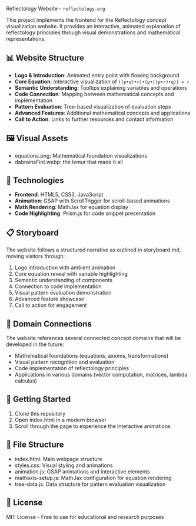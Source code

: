 Reflectology Website - `reflectology.org`

This project implements the frontend for the Reflectology concept visualization website. It provides an interactive, animated explanation of reflectology principles through visual demonstrations and mathematical representations.

## 📊 Website Structure

- **Logo & Introduction**: Animated entry point with flowing background
- **Core Equation**: Interactive visualization of `((p•q)•r)•(p•((p•r)•q)) = r`
- **Semantic Understanding**: Tooltips explaining variables and operations
- **Code Connection**: Mapping between mathematical concepts and implementation
- **Pattern Evaluation**: Tree-based visualization of evaluation steps
- **Advanced Features**: Additional mathematical concepts and applications
- **Call to Action**: Links to further resources and contact information

## 🖼️ Visual Assets

- equations.png: Mathematical foundation visualizations
- dabrainsFint.webp: the lemur that made it all

## 🔧 Technologies

- **Frontend**: HTML5, CSS3, JavaScript
- **Animation**: GSAP with ScrollTrigger for scroll-based animations
- **Math Rendering**: MathJax for equation display
- **Code Highlighting**: Prism.js for code snippet presentation

## 📋 Storyboard

The website follows a structured narrative as outlined in storyboard.md, moving visitors through:
1. Logo introduction with ambient animation
2. Core equation reveal with variable highlighting
3. Semantic understanding of components
4. Connection to code implementation
5. Visual pattern evaluation demonstration
6. Advanced feature showcase
7. Call to action for engagement

## 🔗 Domain Connections

The website references several connected concept domains that will be developed in the future:

- Mathematical foundations (equations, axioms, transformations)
- Visual pattern recognition and evaluation
- Code implementation of reflectology principles
- Applications in various domains (vector computation, matrices, lambda calculus)

## 🚀 Getting Started

1. Clone this repository
2. Open index.html in a modern browser
3. Scroll through the page to experience the interactive animations

## 📝 File Structure

- index.html: Main webpage structure
- styles.css: Visual styling and animations
- animation.js: GSAP animations and interactive elements
- mathaxis-setup.js: MathJax configuration for equation rendering
- tree-data.js: Data structure for pattern evaluation visualization

## 📄 License

MIT License - Free to use for educational and research purposes
